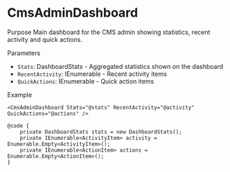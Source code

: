 # CmsAdminDashboard

Purpose
Main dashboard for the CMS admin showing statistics, recent activity and quick actions.

Parameters
- `Stats`: DashboardStats - Aggregated statistics shown on the dashboard
- `RecentActivity`: IEnumerable<ActivityItem> - Recent activity items
- `QuickActions`: IEnumerable<ActionItem> - Quick action items

Example

```razor
<CmsAdminDashboard Stats="@stats" RecentActivity="@activity" QuickActions="@actions" />

@code {
    private DashboardStats stats = new DashboardStats();
    private IEnumerable<ActivityItem> activity = Enumerable.Empty<ActivityItem>();
    private IEnumerable<ActionItem> actions = Enumerable.Empty<ActionItem>();
}
```
